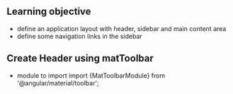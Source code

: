 ## Learning objective 
- define an application layout with header, sidebar and main content area
- define some navigation links in the sidebar


## Create Header using matToolbar
- module to import
import {MatToolbarModule} from '@angular/material/toolbar';
